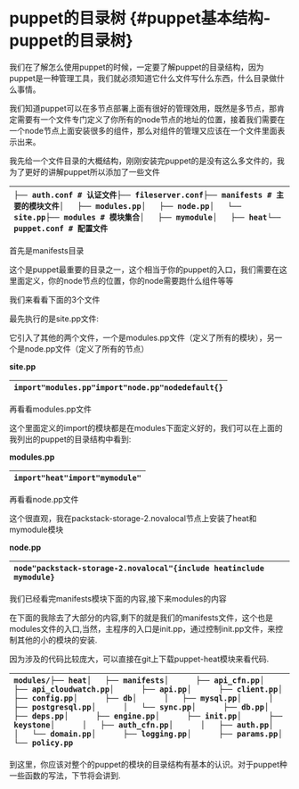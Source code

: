 # puppet的目录树 {#puppet基本结构-puppet的目录树}

我们在了解怎么使用puppet的时候，一定要了解puppet的目录结构，因为puppet是一种管理工具，我们就必须知道它什么文件写什么东西，什么目录做什么事情。

我们知道puppet可以在多节点部署上面有很好的管理效用，既然是多节点，那肯定需要有一个文件专门定义了你所有的node节点的地址的位置，接着我们需要在一个node节点上面安装很多的组件，那么对组件的管理又应该在一个文件里面表示出来。

我先给一个文件目录的大概结构，刚刚安装完puppet的是没有这么多文件的，我为了更好的讲解puppet所以添加了一些文件

| `├── auth.conf # 认证文件├── fileserver.conf├── manifests # 主要的模块文件│   ├── modules.pp│   ├── node.pp│   └── site.pp├── modules # 模块集合│   ├── mymodule│   ├── heat└── puppet.conf # 配置文件` |
| :--- |


首先是manifests目录

这个是puppet最重要的目录之一，这个相当于你的puppet的入口，我们需要在这里面定义，你的node节点的位置，你的node需要跑什么组件等等

我们来看看下面的3个文件

最先执行的是site.pp文件:

它引入了其他的两个文件，一个是modules.pp文件（定义了所有的模块），另一个是node.pp文件（定义了所有的节点）

**site.pp**

| `import"modules.pp"import"node.pp"nodedefault{}` |
| :--- |


再看看modules.pp文件

这个里面定义的import的模块都是在modules下面定义好的，我们可以在上面的我列出的puppet的目录结构中看到:

**modules.pp**

| `import"heat"import"mymodule"` |
| :--- |


再看看node.pp文件

这个很直观，我在packstack-storage-2.novalocal节点上安装了heat和mymodule模块

**node.pp**

| `node"packstack-storage-2.novalocal"{include heatinclude mymodule}` |
| :--- |


我们已经看完manifests模块下面的内容,接下来modules的内容

在下面的我除去了大部分的内容,剩下的就是我们的manifests文件，这个也是modules文件的入口,当然，主程序的入口是init.pp，通过控制init.pp文件，来控制其他的小的模块的安装.

因为涉及的代码比较庞大，可以直接在git上下载puppet-heat模块来看代码.

| `modules/├── heat│   ├── manifests│      ├── api_cfn.pp│      ├── api_cloudwatch.pp│      ├── api.pp│      ├── client.pp│      ├── config.pp│      ├── db│      │   ├── mysql.pp│      │   ├── postgresql.pp│      │   └── sync.pp│      ├── db.pp│      ├── deps.pp│      ├── engine.pp│      ├── init.pp│      ├── keystone│      │   ├── auth_cfn.pp│      │   ├── auth.pp│      │   └── domain.pp│      ├── logging.pp│      ├── params.pp│      └── policy.pp` |
| :--- |


到这里，你应该对整个的puppet的模块的目录结构有基本的认识。对于puppet种一些函数的写法，下节将会讲到.

